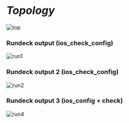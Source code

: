 # ***Topology***
![top](https://user-images.githubusercontent.com/50756076/127019748-b3a222f5-f9ae-44c5-996a-bdca2fd30b65.jpg)


### **Rundeck output (ios_check_config)**
![run1](https://user-images.githubusercontent.com/50756076/127020445-0c5c1cc3-db70-422b-bf5d-84a44b8b182f.jpg)

### **Rundeck output 2 (ios_check_config)**
![run2](https://user-images.githubusercontent.com/50756076/127020840-6958f67e-b282-4e29-a1f5-7032df98136d.jpg)

### **Rundeck output 3 (ios_config + check)**
![run4](https://user-images.githubusercontent.com/50756076/127025109-040475db-4b3b-4972-b077-b00420cd844e.jpg)
